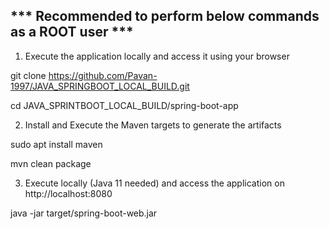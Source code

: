 *** Recommended to perform below commands as a ROOT user ***
----------------------------------------------------------------------------------------------


1. Execute the application locally and access it using your browser

git clone https://github.com/Pavan-1997/JAVA_SPRINGBOOT_LOCAL_BUILD.git

cd JAVA_SPRINTBOOT_LOCAL_BUILD/spring-boot-app


  
2. Install and Execute the Maven targets to generate the artifacts

sudo apt install maven

mvn clean package



3. Execute locally (Java 11 needed) and access the application on http://localhost:8080

java -jar target/spring-boot-web.jar
